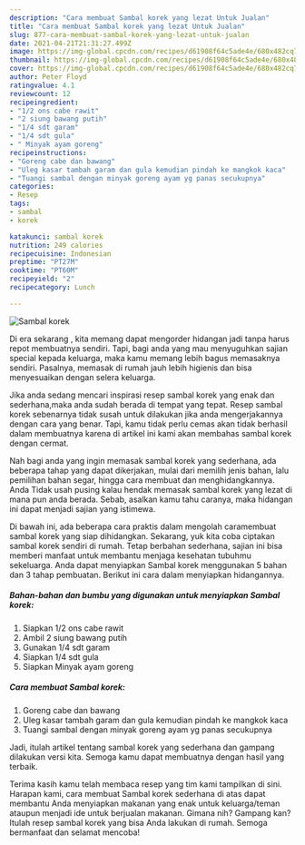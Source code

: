 ```yaml
---
description: "Cara membuat Sambal korek yang lezat Untuk Jualan"
title: "Cara membuat Sambal korek yang lezat Untuk Jualan"
slug: 877-cara-membuat-sambal-korek-yang-lezat-untuk-jualan
date: 2021-04-21T21:31:27.499Z
image: https://img-global.cpcdn.com/recipes/d61908f64c5ade4e/680x482cq70/sambal-korek-foto-resep-utama.jpg
thumbnail: https://img-global.cpcdn.com/recipes/d61908f64c5ade4e/680x482cq70/sambal-korek-foto-resep-utama.jpg
cover: https://img-global.cpcdn.com/recipes/d61908f64c5ade4e/680x482cq70/sambal-korek-foto-resep-utama.jpg
author: Peter Floyd
ratingvalue: 4.1
reviewcount: 12
recipeingredient:
- "1/2 ons cabe rawit"
- "2 siung bawang putih"
- "1/4 sdt garam"
- "1/4 sdt gula"
- " Minyak ayam goreng"
recipeinstructions:
- "Goreng cabe dan bawang"
- "Uleg kasar tambah garam dan gula kemudian pindah ke mangkok kaca"
- "Tuangi sambal dengan minyak goreng ayam yg panas secukupnya"
categories:
- Resep
tags:
- sambal
- korek

katakunci: sambal korek 
nutrition: 249 calories
recipecuisine: Indonesian
preptime: "PT27M"
cooktime: "PT60M"
recipeyield: "2"
recipecategory: Lunch

---
```



![Sambal korek](https://img-global.cpcdn.com/recipes/d61908f64c5ade4e/680x482cq70/sambal-korek-foto-resep-utama.jpg)

Di era  sekarang , kita memang dapat mengorder hidangan jadi tanpa harus repot membuatnya sendiri. Tapi, bagi anda yang mau menyuguhkan sajian special kepada keluarga, maka kamu memang lebih bagus memasaknya sendiri. Pasalnya, memasak di rumah jauh lebih higienis dan bisa menyesuaikan dengan selera keluarga.

Jika anda sedang mencari inspirasi resep sambal korek yang enak dan sederhana,maka anda sudah berada di tempat yang tepat. Resep sambal korek  sebenarnya tidak susah untuk dilakukan jika anda mengerjakannya dengan cara yang benar. Tapi, kamu tidak perlu cemas akan tidak berhasil dalam membuatnya 
karena di artikel ini kami akan membahas sambal korek dengan cermat.  



Nah bagi anda yang ingin memasak sambal korek yang sederhana, ada beberapa tahap yang dapat dikerjakan, mulai dari memilih jenis bahan, lalu pemilihan bahan segar, hingga cara membuat dan menghidangkannya. Anda Tidak usah pusing kalau hendak memasak sambal korek yang lezat di mana pun anda berada. Sebab, asalkan kamu  tahu caranya, maka hidangan ini dapat menjadi sajian yang istimewa.

Di bawah ini, ada beberapa cara praktis  dalam mengolah caramembuat sambal korek yang siap dihidangkan. Sekarang, yuk kita coba ciptakan sambal korek sendiri di rumah. Tetap berbahan sederhana, sajian ini bisa memberi manfaat untuk membantu menjaga kesehatan tubuhmu sekeluarga. Anda dapat menyiapkan Sambal korek menggunakan 5 bahan dan 3 tahap pembuatan. Berikut ini cara dalam menyiapkan hidangannya.

<!--inarticleads1-->

##### Bahan-bahan dan bumbu yang digunakan untuk menyiapkan Sambal korek:

1. Siapkan 1/2 ons cabe rawit
1. Ambil 2 siung bawang putih
1. Gunakan 1/4 sdt garam
1. Siapkan 1/4 sdt gula
1. Siapkan  Minyak ayam goreng




<!--inarticleads2-->

##### Cara membuat Sambal korek:

1. Goreng cabe dan bawang
1. Uleg kasar tambah garam dan gula kemudian pindah ke mangkok kaca
1. Tuangi sambal dengan minyak goreng ayam yg panas secukupnya




Jadi, itulah artikel tentang  sambal korek  yang sederhana dan gampang dilakukan versi kita. Semoga kamu dapat membuatnya dengan hasil yang terbaik. 

Terima kasih kamu telah membaca resep yang tim kami tampilkan di sini. Harapan kami, cara membuat  Sambal korek sederhana di atas dapat membantu Anda menyiapkan makanan yang enak untuk keluarga/teman ataupun menjadi ide untuk berjualan makanan. Gimana nih? Gampang kan? Itulah resep sambal korek yang bisa Anda lakukan di rumah. Semoga bermanfaat dan selamat mencoba!

